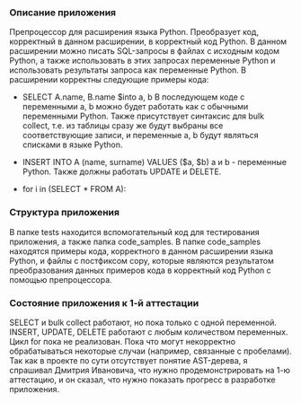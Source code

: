 ### Описание приложения

Препроцессор для расширения языка Python. Преобразует код, корректный в данном расширении, в корректный код Python. В данном расширении можно писать SQL-запросы в файлах с исходным кодом Python, а также использовать в этих запросах переменные Python и использовать результаты запроса как переменные Python. В расширении корректны следующие примеры кода:
* SELECT A.name, B.name $into a, b
В последующем коде с переменными a, b можно будет работать как с обычными переменными Python. Также присутствует синтаксис для bulk collect, т.е. из таблицы сразу же будут выбраны все соответствующие записи, и переменные a, b будут являться списками в языке Python.

* INSERT INTO A (name, surname) VALUES ($a, $b)
a и b - переменные Python. Также должны работать UPDATE и DELETE. 

* for i in (SELECT * FROM A):

### Структура приложения
В папке tests находится вспомогательный код для тестирования приложения, а также папка code_samples. В папке code_samples находятся примеры кода, корректного в данном расширении языка Python, и файлы с постфиксом copy, которые являются результатом преобразования данных примеров кода в корректный код Python с помощью препроцессора.

### Состояние приложения к 1-й аттестации
SELECT и bulk collect работают, но пока только с одной переменной. INSERT, UPDATE, DELETE работают с любым количеством переменных. Цикл for пока не реализован. Пока что могут некорректно обрабатываться некоторые случаи (например, связанные с пробелами). 
Так как в проекте по сути отсутствует понятие AST-дерева, я спрашивал Дмитрия Ивановича, что нужно продемонстрировать на 1-ю аттестацию, и он сказал, что нужно показать прогресс в разработке приложения. 